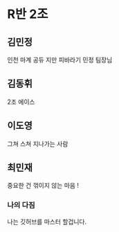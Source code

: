 # R반 2조

## 김민정
인천 마계 공듀 지만 피바라기 민정 팀장님
## 김동휘
2조 에이스
## 이도영
그쳐 스쳐 지나가는 사람
## 최민재
중요한 건 꺾이지 않는 마음 !


### 나의 다짐
나는 깃허브를 마스터 할겁니다.


